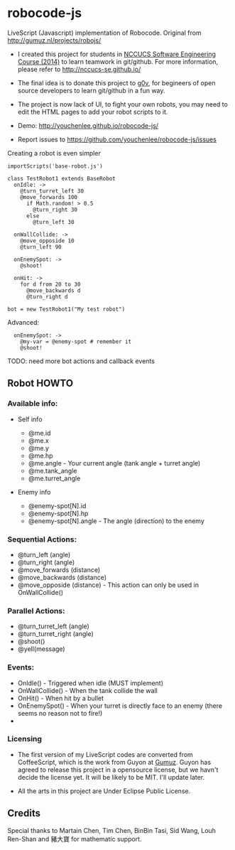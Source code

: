 robocode-js
===========
LiveScript (Javascript) implementation of Robocode. Original from http://gumuz.nl/projects/robojs/

 * I created this project for students in [NCCUCS Software Engineering Course (2014)](http://nccucs-se.github.io/) to learn teamwork in git/github. For more information, please refer to http://nccucs-se.github.io/
 * The final idea is to donate this project to [g0v](http://g0v.tw/), for begineers of open source developers to learn git/github in a fun way.
 * The project is now lack of UI, to fight your own robots, you may need to edit the HTML pages to add your robot scripts to it.

 * Demo: http://youchenlee.github.io/robocode-js/
 * Report issues to https://github.com/youchenlee/robocode-js/issues


Creating a robot is even simpler

```
importScripts('base-robot.js')

class TestRobot1 extends BaseRobot
  onIdle: ->
    @turn_turret_left 30
    @move_forwards 100
      if Math.random! > 0.5
        @turn_right 30
      else
        @turn_left 30

  onWallCollide: ->
    @move_opposide 10
    @turn_left 90

  onEnemySpot: ->
    @shoot!

  onHit: ->
    for d from 20 to 30
      @move_backwards d
      @turn_right d

bot = new TestRobot1("My test robot")

```

Advanced:
```
  onEnemySpot: ->
    @my-var = @enemy-spot # remember it
    @shoot!
```

TODO: need more bot actions and callback events


## Robot HOWTO

### Available info:

 * Self info
   * @me.id
   * @me.x
   * @me.y
   * @me.hp
   * @me.angle - Your current angle (tank angle + turret angle)
   * @me.tank_angle
   * @me.turret_angle

 * Enemy info
   * @enemy-spot[N].id
   * @enemy-spot[N].hp
   * @enemy-spot[N].angle - The angle (direction) to the enemy

### Sequential Actions:

 * @turn_left (angle)
 * @turn_right (angle)
 * @move_forwards (distance)
 * @move_backwards (distance)
 * @move_opposide (distance) - This action can only be used in OnWallCollide()

### Parallel Actions:

 * @turn_turret_left (angle)
 * @turn_turret_right (angle)
 * @shoot()
 * @yell(message)

### Events:

 * OnIdle() - Triggered when idle (MUST implement)
 * OnWallCollide() - When the tank collide the wall
 * OnHit() - When hit by a bullet
 * OnEnemySpot() - When your turret is directly face to an enemy (there seems no reason not to fire!)
 * 

### Licensing

 * The first version of my LiveScript codes are converted from CoffeeScript, which is the work from Guyon at  [Gumuz](http://gumuz.nl/projects/robojs/). Guyon has agreed to release this project in a opensource license, but we havn't decide the license yet. It will be likely to be MIT. I'll update later.

 * All the arts in this project are Under Eclipse Public License.


## Credits

Special thanks to Martain Chen, Tim Chen, BinBin Tasi, Sid Wang, Louh Ren-Shan and 豬大寶 for mathematic support.
